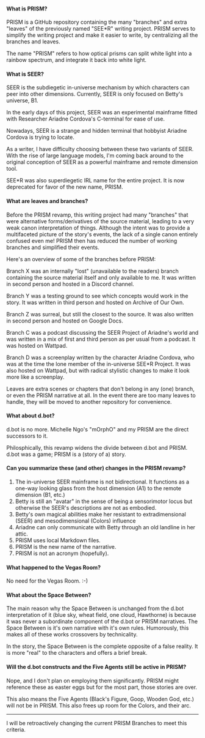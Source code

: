 #### What is PRISM?

PRISM is a GitHub repository containing the many "branches" and extra "leaves" of the previously named "SEE\*R" writing project. PRISM serves to simplify the writing project and make it easier to write, by centralizing all the branches and leaves.

The name "PRISM" refers to how optical prisms can split white light into a rainbow spectrum, and integrate it back into white light.

#### What is SEER?

SEER is the subdiegetic in-universe mechanism by which characters can peer into other dimensions. Currently, SEER is only focused on Betty's universe, B1.

In the early days of this project, SEER was an experimental mainframe fitted with Researcher Ariadne Cordova's C-terminal for ease of use.

Nowadays, SEER is a strange and hidden terminal that hobbyist Ariadne Cordova is trying to locate.

  As a writer, I have difficulty choosing between these two variants of SEER. With the rise of large language models, I'm coming back around to the original conception of SEER as a powerful mainframe and remote dimension tool.

SEE\*R was also superdiegetic IRL name for the entire project. It is now deprecated for favor of the new name, PRISM.

#### What are leaves and branches?

Before the PRISM revamp, this writing project had many "branches" that were alternative forms/derivatives of the source material, leading to a very weak canon interpretation of things. Although the intent was to provide a multifaceted picture of the story's events, the lack of a single canon entirely confused even me! PRISM then has reduced the number of working branches and simplified their events.

Here's an overview of some of the branches before PRISM:

Branch X was an internally "lost" (unavailable to the readers) branch containing the source material itself and only available to me. It was written in second person and hosted in a Discord channel.

Branch Y was a testing ground to see which concepts would work in the story. It was written in third person and hosted on Archive of Our Own.

Branch Z was surreal, but still the closest to the source. It was also written in second person and hosted on Google Docs.

Branch C was a podcast discussing the SEER Project of Ariadne's world and was written in a mix of first and third person as per usual from a podcast. It was hosted on Wattpad.

Branch D was a screenplay written by the character Ariadne Cordova, who was at the time the lone member of the in-universe SEE\*R Project. It was also hosted on Wattpad, but with radical stylistic changes to make it look more like a screenplay.

Leaves are extra scenes or chapters that don't belong in any (one) branch, or even the PRISM narrative at all. In the event there are too many leaves to handle, they will be moved to another repository for convenience.

#### What about d.bot?

d.bot is no more. Michelle Ngo's "mOrphO" and my PRISM are the direct successors to it.

Philosphically, this revamp widens the divide between d.bot and PRISM. d.bot was a game; PRISM is a (story of a) story.

#### Can you summarize these (and other) changes in the PRISM revamp?

1. The in-universe SEER mainframe is not bidirectional. It functions as a one-way looking glass from the host dimension (A1) to the remote dimension (B1, etc.)
2. Betty is still an "avatar" in the sense of being a sensorimotor locus but otherwise the SEER's descriptions are not as embodied.
3. Betty's own magical abilities make her resistant to extradimensional (SEER) and mesodimensional (Colors) influence
4. Ariadne can only communicate with Betty through an old landline in her attic.
5. PRISM uses local Markdown files.
6. PRISM is the new name of the narrative.
7. PRISM is not an acronym (hopefully).

#### What happened to the Vegas Room?

No need for the Vegas Room. :-)

#### What about the Space Between?

The main reason why the Space Between is unchanged from the d.bot interpretation of it (blue sky, wheat field, one cloud, Hawthorne) is because it was never a subordinate component of the d.bot or PRISM narratives. The Space Between is it's own narrative with it's own rules. Humorously, this makes all of these works crossovers by technicality.

In the story, the Space Between is the complete opposite of a false reality. It is more "real" to the characters and offers a brief break.

#### Will the d.bot constructs and the Five Agents still be active in PRISM?

Nope, and I don't plan on employing them significantly. PRISM might reference these as easter eggs but for the most part, those stories are over.

This also means the Five Agents (Black's Figure, Goop, Wooden God, etc.) will not be in PRISM. This also frees up room for the Colors, and their arc.

---

I will be retroactively changing the current PRISM Branches to meet this criteria.

